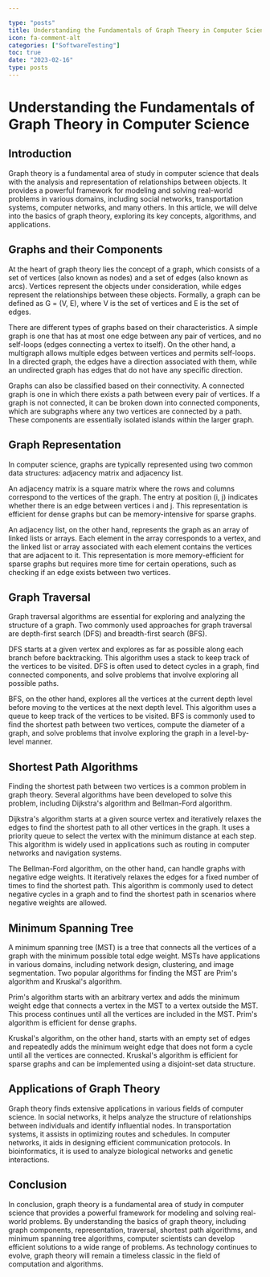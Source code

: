 ```yaml
---

type: "posts"
title: Understanding the Fundamentals of Graph Theory in Computer Science
icon: fa-comment-alt
categories: ["SoftwareTesting"]
toc: true
date: "2023-02-16"
type: posts
---
```





# Understanding the Fundamentals of Graph Theory in Computer Science

## Introduction
Graph theory is a fundamental area of study in computer science that deals with the analysis and representation of relationships between objects. It provides a powerful framework for modeling and solving real-world problems in various domains, including social networks, transportation systems, computer networks, and many others. In this article, we will delve into the basics of graph theory, exploring its key concepts, algorithms, and applications.

## Graphs and their Components
At the heart of graph theory lies the concept of a graph, which consists of a set of vertices (also known as nodes) and a set of edges (also known as arcs). Vertices represent the objects under consideration, while edges represent the relationships between these objects. Formally, a graph can be defined as G = (V, E), where V is the set of vertices and E is the set of edges.

There are different types of graphs based on their characteristics. A simple graph is one that has at most one edge between any pair of vertices, and no self-loops (edges connecting a vertex to itself). On the other hand, a multigraph allows multiple edges between vertices and permits self-loops. In a directed graph, the edges have a direction associated with them, while an undirected graph has edges that do not have any specific direction.

Graphs can also be classified based on their connectivity. A connected graph is one in which there exists a path between every pair of vertices. If a graph is not connected, it can be broken down into connected components, which are subgraphs where any two vertices are connected by a path. These components are essentially isolated islands within the larger graph.

## Graph Representation
In computer science, graphs are typically represented using two common data structures: adjacency matrix and adjacency list.

An adjacency matrix is a square matrix where the rows and columns correspond to the vertices of the graph. The entry at position (i, j) indicates whether there is an edge between vertices i and j. This representation is efficient for dense graphs but can be memory-intensive for sparse graphs.

An adjacency list, on the other hand, represents the graph as an array of linked lists or arrays. Each element in the array corresponds to a vertex, and the linked list or array associated with each element contains the vertices that are adjacent to it. This representation is more memory-efficient for sparse graphs but requires more time for certain operations, such as checking if an edge exists between two vertices.

## Graph Traversal
Graph traversal algorithms are essential for exploring and analyzing the structure of a graph. Two commonly used approaches for graph traversal are depth-first search (DFS) and breadth-first search (BFS).

DFS starts at a given vertex and explores as far as possible along each branch before backtracking. This algorithm uses a stack to keep track of the vertices to be visited. DFS is often used to detect cycles in a graph, find connected components, and solve problems that involve exploring all possible paths.

BFS, on the other hand, explores all the vertices at the current depth level before moving to the vertices at the next depth level. This algorithm uses a queue to keep track of the vertices to be visited. BFS is commonly used to find the shortest path between two vertices, compute the diameter of a graph, and solve problems that involve exploring the graph in a level-by-level manner.

## Shortest Path Algorithms
Finding the shortest path between two vertices is a common problem in graph theory. Several algorithms have been developed to solve this problem, including Dijkstra's algorithm and Bellman-Ford algorithm.

Dijkstra's algorithm starts at a given source vertex and iteratively relaxes the edges to find the shortest path to all other vertices in the graph. It uses a priority queue to select the vertex with the minimum distance at each step. This algorithm is widely used in applications such as routing in computer networks and navigation systems.

The Bellman-Ford algorithm, on the other hand, can handle graphs with negative edge weights. It iteratively relaxes the edges for a fixed number of times to find the shortest path. This algorithm is commonly used to detect negative cycles in a graph and to find the shortest path in scenarios where negative weights are allowed.

## Minimum Spanning Tree
A minimum spanning tree (MST) is a tree that connects all the vertices of a graph with the minimum possible total edge weight. MSTs have applications in various domains, including network design, clustering, and image segmentation. Two popular algorithms for finding the MST are Prim's algorithm and Kruskal's algorithm.

Prim's algorithm starts with an arbitrary vertex and adds the minimum weight edge that connects a vertex in the MST to a vertex outside the MST. This process continues until all the vertices are included in the MST. Prim's algorithm is efficient for dense graphs.

Kruskal's algorithm, on the other hand, starts with an empty set of edges and repeatedly adds the minimum weight edge that does not form a cycle until all the vertices are connected. Kruskal's algorithm is efficient for sparse graphs and can be implemented using a disjoint-set data structure.

## Applications of Graph Theory
Graph theory finds extensive applications in various fields of computer science. In social networks, it helps analyze the structure of relationships between individuals and identify influential nodes. In transportation systems, it assists in optimizing routes and schedules. In computer networks, it aids in designing efficient communication protocols. In bioinformatics, it is used to analyze biological networks and genetic interactions.

## Conclusion
In conclusion, graph theory is a fundamental area of study in computer science that provides a powerful framework for modeling and solving real-world problems. By understanding the basics of graph theory, including graph components, representation, traversal, shortest path algorithms, and minimum spanning tree algorithms, computer scientists can develop efficient solutions to a wide range of problems. As technology continues to evolve, graph theory will remain a timeless classic in the field of computation and algorithms.
